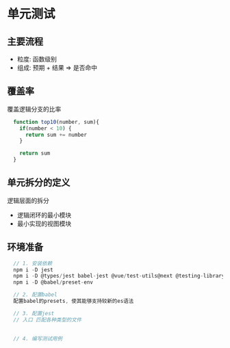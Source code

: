 # 单元测试

## 主要流程 
* 粒度: 函数级别
* 组成: 预期 + 结果 => 是否命中
  
## 覆盖率  
  覆盖逻辑分支的比率
```js
  function top10(number, sum){
    if(number < 10) {
      return sum += number
    }

    return sum
  }
```

## 单元拆分的定义
逻辑层面的拆分
* 逻辑闭环的最小模块
* 最小实现的视图模块

## 环境准备
```js
  // 1. 安装依赖
  npm i -D jest
  npm i -D @types/jest babel-jest @vue/test-utils@next @testing-library/jest-dom ts-jest vue-jest 
  npm i -D @babel/preset-env

  // 2. 配置babel
  配置babel的presets, 使其能够支持较新的es语法

  // 3. 配置jest
  // 入口 匹配各种类型的文件
  

  // 4. 编写测试用例

```